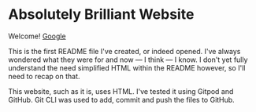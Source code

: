 # Absolutely Brilliant Website

Welcome! [Google](http://google.com)

This is the first README file I've created, or indeed opened. I've always wondered what they were for and now — I think — I know. I don't yet fully understand the need simplified HTML within the README however, so I'll need to recap on that.

This website, such as it is, uses HTML. I've tested it using Gitpod and GitHub. Git CLI was used to add, commit and push the files to GitHub.
